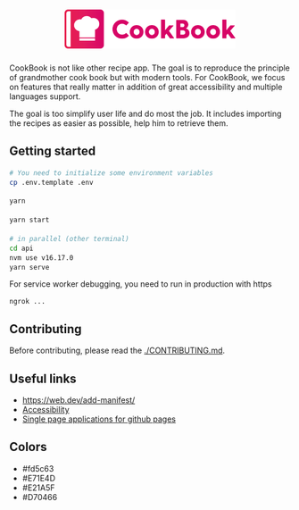 <h1 align="center">
  <img src="src/assets/logo.svg" alt="CookBook" height="70">
</h1>

CookBook is not like other recipe app. The goal is to reproduce the principle of grandmother cook book but with modern tools. For CookBook, we focus on features that really matter in addition of great accessibility and multiple languages support.

The goal is too simplify user life and do most the job. It includes importing the recipes as easier as possible, help him to retrieve them.

## Getting started

```bash
# You need to initialize some environment variables
cp .env.template .env

yarn

yarn start

# in parallel (other terminal)
cd api
nvm use v16.17.0
yarn serve
```

For service worker debugging, you need to run in production with https

```
ngrok ...

```

## Contributing

Before contributing, please read the [./CONTRIBUTING.md](Guidelines).

## Useful links

- https://web.dev/add-manifest/
- [Accessibility](https://reactjs.org/docs/accessibility.html)
- [Single page applications for github pages](https://github.com/rafgraph/spa-github-pages)

## Colors

- #fd5c63
- #E71E4D
- #E21A5F
- #D70466
